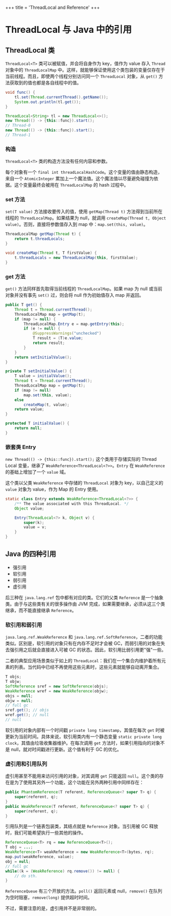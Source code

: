 +++
title = 'ThreadLocal and Reference'
+++

# ThreadLocal 与 Java 中的引用

## ThreadLocal 类

`ThreadLocal<T>` 类可以被赋值，并会将自身作为 key，值作为 value 存入 `Thread` 对象中的 `ThreadLocalMap` 中。这样，就能够保证使用这个类包装的变量仅存在于当前线程。而且，即使两个线程分别访问同一个 `ThreadLocal` 对象，从 `get()` 方法获取到的值也都是各自线程中的值。

``` java
void func() {
    tl.set(Thread.currentThread().getName());
    System.out.println(tl.get());
}

ThreadLocal<String> tl = new ThreadLocal<>();
new Thread(() -> {this::func}).start();
// Thread-0
new Thread(() -> {this::func}).start();
// Thread-1
```

### 构造

`ThreadLocal<T>` 类的构造方法没有任何内容和参数。

每个对象有一个 `final int threadLocalHashCode`。这个变量的值由静态构造，来自一个 `AtomicInteger` 累加上一个魔法值。这个魔法值以尽量避免碰撞为依据。这个变量最终会被用在 `ThreadLocalMap` 的 hash 过程中。

### set 方法

`set(T value)` 方法接收要传入的值，使用 `getMap(Thread t)` 方法得到当前所在线程的 `ThreadLocalMap`。如果结果为 null，就调用 `createMap(Thread t, Object value)`。否则，直接将参数值存入到 map 中：`map.set(this, value)`。

``` java
ThreadLocalMap getMap(Thread t) {
    return t.threadLocals;
}

void createMap(Thread t, T firstValue) {
    t.threadLocals = new ThreadLocalMap(this, firstValue);
}
```

### get 方法

`get()` 方法同样首先取得当前线程的 `ThreadLocalMap`。如果 map 为 null 或当前对象并没有事先 `set()` 过，则会将 null 作为初始值存入 map 并返回。

``` java
public T get() {
    Thread t = Thread.currentThread();
    ThreadLocalMap map = getMap(t);
    if (map != null) {
        ThreadLocalMap.Entry e = map.getEntry(this);
        if (e != null) {
            @SuppressWarnings("unchecked")
            T result = (T)e.value;
            return result;
        }
    }
    return setInitialValue();
}

private T setInitialValue() {
    T value = initialValue();
    Thread t = Thread.currentThread();
    ThreadLocalMap map = getMap(t);
    if (map != null)
        map.set(this, value);
    else
        createMap(t, value);
    return value;
}

protected T initialValue() {
    return null;
}
```

### 嵌套类 Entry

`new Thread(() -> {this::func}).start();` 这个类用于存储实际的 Thread Local 变量，继承了 `WeakReference<ThreadLocal<?>>`。`Entry` 在 `WeakReference` 的基础上增加了一个 `value` 域。

这个类以父类 `WeakReference` 中存储的 `ThreadLocal` 对象为 key，以自己定义的 `value` 对象为 value，作为 Map 的 Entry 使用。

``` java
static class Entry extends WeakReference<ThreadLocal<?>> {
    /** The value associated with this ThreadLocal. */
    Object value;

    Entry(ThreadLocal<?> k, Object v) {
        super(k);
        value = v;
    }
}
```

## Java 的四种引用

-   强引用
-   软引用
-   弱引用
-   虚引用

后三种在 `java.lang.ref` 包中都有对应的类。它们的父类 `Reference` 是一个抽象类。由于与这些类有关的很多操作由 JVM 完成，如果需要继承，必须从这三个类继承，而不能直接继承 `Reference`。

### 软引用和弱引用

`java.lang.ref.WeakReference` 和 `java.lang.ref.SoftReference`，二者的功能类似。区别是，软引用的对象只有在内存不足时才会被 GC，而弱引用的对象在失去强引用之后就会直接进入可被 GC 的状态。因此，软引用比弱引用更"强"一些。

二者的典型应用场景类似于如上的 `ThreadLocal`：我们在一个集合内维护着所有元素的列表。当代码中已经不再使用这些元素时，这些元素就能够自动离开集合。

``` java
T objs;
T objw;
SoftReference sref = new SoftReference(objs);
WeakReference wref = new WeakReference(objw);
objs = null;
objw = null;
// full gc
sref.get(); // objs
wref.get(); // null
// null
```

软引用的对象内部有一个时间戳 `private long timestamp`，其值在每次 `get` 时被更新为当前时间。具体来说，软引用类内有一个静态变量 `static private long clock`，其值由垃圾收集器维护。在每次调用 `get` 方法时，如果引用指向的对象不是 null，就对时间戳进行更新。这个值有利于 GC 的优化。

### 虚引用和引用队列

虚引用甚至不能用来访问引用的对象，对其调用 `get` 只能返回 `null`。这个类的存在是为了使用其另外一个功能，这个功能在另外两种引用中同样存在：

``` java
public PhantomReference(T referent, ReferenceQueue<? super T> q) {
    super(referent, q);
}
public WeakReference(T referent, ReferenceQueue<? super T> q) {
    super(referent, q);
}
```

引用队列是一个链表包装类，其结点就是 `Reference` 对象。当引用被 GC 释放时，我们可能希望执行一些其他的操作。

``` java
ReferenceQueue<T> rq = new ReferenceQueue<T>();
T obj = ...;
WeakReference<T> weakReference = new WeakReference<T>(bytes, rq);
map.put(weakReference, value);
obj = null;
// full gc
while((k = (WeakReference) rq.remove()) != null) {
    // do sth.
}
```

`ReferenceQueue` 有三个开放的方法。`poll()` 返回元素或 null，`remove()` 在队列为空时阻塞，`remove(long)` 提供超时时间。

不过，需要注意的是，虚引用并不是非常弱的。
